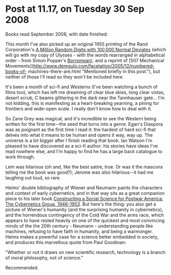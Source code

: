# Post at 11.17, on Tuesday 30 Sep 2008

Books read September 2008, with date finished:

This month I've also picked up an original 1955 printing of the Rand
Corporation's [A Million Random Digits with 100,000 Normal
Deviates](http://www.rand.org/pubs/monograph_reports/MR1418/ "No dust jacket,
but used by the person who has dated and named the inside cover, so that's a
good thing.") (which will go with my copy of Ulysses - with the words
rearranged in alphabetical order - from Simon Popper's
[Borromean](http://www.bbc.co.uk/collective/gallery/2/static.shtml?collection=becks2006&image=10 "One of those installations that I breezed by first and then lingered in my
head for a year.")), and a reprint of [507 Mechanical
Movements](http://www.deregulo.com/facetation/2005/12/numbered-books-of-
machines-there-are.html "Mentioned briefly in this post."), but neither of
those I'll read so they won't be included here.

It's been a month of sci-fi and Westerns (I've been watching a bunch of films
too), which has left me dreaming of clear blue skies, long clear vistas,
desert scrub, C beams glittering in the dark near the Tannhauser gate... I'm
not kidding, this is manifesting as a heart-breaking yearning, a pining for
frontiers and wide-open _scale_. I really don't know how to deal with it.

So Zane Grey was magical, and it's incredible to see the Western being written
for the first time--the seed that turns into a genre. Egan's Diaspora was as
poignant as the first time I read it: the hardest of hard sci-fi that delves
into what it means to be human and opens it way, way up. The universe is a lot
bigger after I finish reading that book. Ian Watson I'm pleased to have
discovered as a sci-fi author: his stories have ideas I've read nowhere else,
and I'm happy to find he has a large back catalogue to work through.

Lem was hilarious (oh and, like the best satire, true. Or was it the mascons
telling me the book was good?); Jerome was _also_ hilarious--it had me
laughing out loud, so rare.

Heims' double bibliography of Wiener and Neumann paints the characters and
context of early cybernetics, and in that way sits as a great companion piece
to his later book [Constructing a Social Science for Postwar America: The
Cybernetics Group,
1946-1953](http://web.mit.edu/esd.83/www/notebook/HeimsReview.pdf "PDF
review"). But here's the thing: you also get a picture of Wiener's humanity
(and the surprising humanity in cybernetics), and the horrendous contingency
of the Cold War and the arms race, which appears to have rested heavily on one
of the quickest and most convincing minds of the the 20th century - Neumann -
understanding people like machines, refusing to have faith in humanity, and
being a warmonger. Heims makes a powerful case for a science better embedded
in society, and produces this marvellous quote from Paul Goodman:

"Whether or not it draws on new scientific research, technology is a branch of
moral philosophy, not of science."

Recommended.
